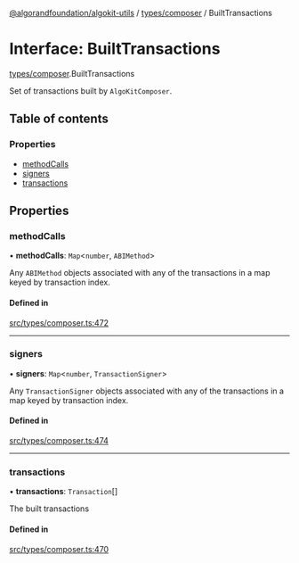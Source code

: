 [@algorandfoundation/algokit-utils](../README.md) / [types/composer](../modules/types_composer.md) / BuiltTransactions

# Interface: BuiltTransactions

[types/composer](../modules/types_composer.md).BuiltTransactions

Set of transactions built by `AlgoKitComposer`.

## Table of contents

### Properties

- [methodCalls](types_composer.BuiltTransactions.md#methodcalls)
- [signers](types_composer.BuiltTransactions.md#signers)
- [transactions](types_composer.BuiltTransactions.md#transactions)

## Properties

### methodCalls

• **methodCalls**: `Map`\<`number`, `ABIMethod`\>

Any `ABIMethod` objects associated with any of the transactions in a map keyed by transaction index.

#### Defined in

[src/types/composer.ts:472](https://github.com/algorandfoundation/algokit-utils-ts/blob/main/src/types/composer.ts#L472)

___

### signers

• **signers**: `Map`\<`number`, `TransactionSigner`\>

Any `TransactionSigner` objects associated with any of the transactions in a map keyed by transaction index.

#### Defined in

[src/types/composer.ts:474](https://github.com/algorandfoundation/algokit-utils-ts/blob/main/src/types/composer.ts#L474)

___

### transactions

• **transactions**: `Transaction`[]

The built transactions

#### Defined in

[src/types/composer.ts:470](https://github.com/algorandfoundation/algokit-utils-ts/blob/main/src/types/composer.ts#L470)

